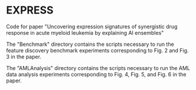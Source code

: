 # EXPRESS
Code for paper "Uncovering expression signatures of synergistic drug response in acute myeloid leukemia by explaining AI ensembles"

The "Benchmark" directory contains the scripts necessary to run the feature discovery benchmark experiments corresponding to Fig. 2 and Fig. 3 in the paper.

The "AMLAnalysis" directory contains the scripts necessary to run the AML data analysis experiments corresponding to Fig. 4, Fig. 5, and Fig. 6 in the paper.
